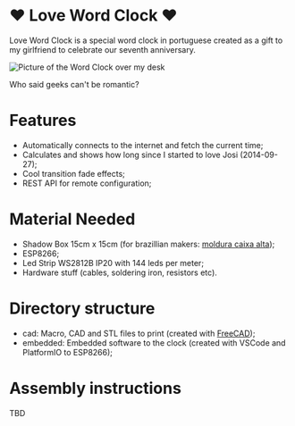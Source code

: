# ❤️ Love Word Clock ❤️

Love Word Clock is a special word clock in portuguese created as a gift to my girlfriend to celebrate our seventh anniversary. 

![Picture of the Word Clock over my desk](https://github.com/fsjunior/word_clock/blob/main/images/clock.jpg?raw=true)

Who said geeks can't be romantic?

# Features

- Automatically connects to the internet and fetch the current time;
- Calculates and shows how long since I started to love Josi (2014-09-27);
- Cool transition fade effects;
- REST API for remote configuration; 


# Material Needed

- Shadow Box 15cm x 15cm (for brazillian makers: [moldura caixa alta](https://shopee.com.br/Moldura-Caixa-Alta-15x15-Preto-i.348086463.6879547278));
- ESP8266;
- Led Strip WS2812B IP20 with 144 leds per meter;
- Hardware stuff (cables, soldering iron, resistors etc).


# Directory structure

- cad: Macro, CAD and STL files to print (created with [FreeCAD](https://www.freecadweb.org/));
- embedded: Embedded software to the clock (created with VSCode and PlatformIO to ESP8266);


# Assembly instructions

TBD

